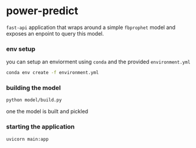 # power-predict

`fast-api` application that wraps around a simple `fbprophet` model and exposes an enpoint to query this model.

### env setup
you can setup an enviorment using `conda` and the provided `environment.yml`
```bash
conda env create -f environment.yml
```


### building the model
```bash
python model/build.py
```

one the model is built and pickled

### starting the application
```bash
uvicorn main:app
```
